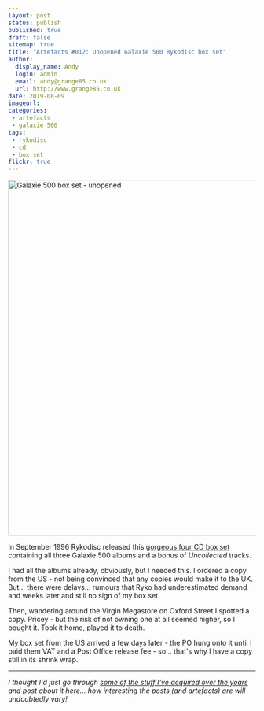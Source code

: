 ```yaml
---
layout: post
status: publish
published: true
draft: false
sitemap: true
title: "Artefacts #012: Unopened Galaxie 500 Rykodisc box set"
author:
  display_name: Andy
  login: admin
  email: andy@grange85.co.uk
  url: http://www.grange85.co.uk
date: 2019-08-09
imageurl: 
categories:
 - artefacts
 - galaxie 500
tags:
 - rykodisc
 - cd
 - box set
flickr: true
---
```

<a data-flickr-embed="true"  href="https://www.flickr.com/photos/grange85/48260431901/in/dateposted/" title="Galaxie 500 box set - unopened"><img src="https://live.staticflickr.com/65535/48260431901_3dec115d61_c.jpg" width="800" height="723" alt="Galaxie 500 box set - unopened"></a>

In September 1996 Rykodisc released this <a href="https://static.fullofwishes.co.uk/galaxie500box/">gorgeous four CD box set</a> containing all three Galaxie 500 albums and a bonus of _Uncollected_ tracks. 

I had all the albums already, obviously, but I needed this. I ordered a copy from the US - not being convinced that any copies would make it to the UK. But... there were delays... rumours that Ryko had underestimated demand and weeks later and still no sign of my box set.

Then, wandering around the Virgin Megastore on Oxford Street I spotted a copy. Pricey - but the risk of not owning one at all seemed higher, so I bought it. Took it home, played it to death.

My box set from the US arrived a few days later - the PO hung onto it until I paid them VAT and a Post Office release fee - so... that's why I have a copy still in its shrink wrap.

---

_I thought I'd just go through [some of the stuff I've acquired over the years](/category/artefacts/) and post about it here... how interesting the posts (and artefacts) are will undoubtedly vary!_
